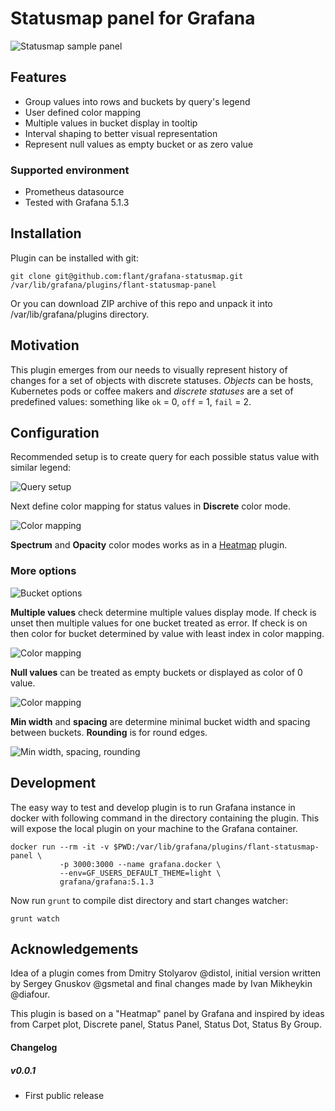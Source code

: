 # Statusmap panel for Grafana

![Statusmap sample panel](https://raw.githubusercontent.com/flant/grafana-statusmap/master/src/img/flant-statusmap-panel.png)

## Features

* Group values into rows and buckets by query's legend
* User defined color mapping
* Multiple values in bucket display in tooltip
* Interval shaping to better visual representation
* Represent null values as empty bucket or as zero value

### Supported environment

* Prometheus datasource
* Tested with Grafana 5.1.3

## Installation

Plugin can be installed with git:

```
git clone git@github.com:flant/grafana-statusmap.git /var/lib/grafana/plugins/flant-statusmap-panel
```

Or you can download ZIP archive of this repo and unpack it into /var/lib/grafana/plugins directory.

## Motivation

This plugin emerges from our needs to visually represent history of changes for a set of objects
with discrete statuses.
_Objects_ can be hosts, Kubernetes pods or coffee makers and _discrete statuses_ are a set
of predefined values: something like `ok` = 0, `off` = 1, `fail` = 2.

## Configuration

Recommended setup is to create query for each possible status value with similar legend:

![Query setup](https://raw.githubusercontent.com/flant/grafana-statusmap/master/src/img/queries-example.png)

Next define color mapping for status values in __Discrete__ color mode.

![Color mapping](https://raw.githubusercontent.com/flant/grafana-statusmap/master/src/img/color-mapping.png)


__Spectrum__ and __Opacity__ color modes works as in a [Heatmap](https://grafana.com/plugins/heatmap) plugin.


### More options

![Bucket options](https://raw.githubusercontent.com/flant/grafana-statusmap/master/src/img/options-bucket.png)

__Multiple values__ check determine multiple values display mode. If check is unset then multiple values
for one bucket treated as error. If check is on then color for bucket determined
by value with least index in color mapping.

![Color mapping](https://raw.githubusercontent.com/flant/grafana-statusmap/master/src/img/multiple-values-error.png)

__Null values__ can be treated as empty buckets or displayed as color of 0 value.

![Color mapping](https://raw.githubusercontent.com/flant/grafana-statusmap/master/src/img/null-as-empty.png)

__Min width__ and __spacing__ are determine minimal bucket width and spacing between buckets.
__Rounding__ is for round edges.

![Min width, spacing, rounding](https://raw.githubusercontent.com/flant/grafana-statusmap/master/src/img/min-width-spacing-rounding.png)


## Development

The easy way to test and develop plugin is to run Grafana instance in docker with following command in the directory containing the plugin.
This will expose the local plugin on your machine to the Grafana container.

```
docker run --rm -it -v $PWD:/var/lib/grafana/plugins/flant-statusmap-panel \
           -p 3000:3000 --name grafana.docker \
           --env=GF_USERS_DEFAULT_THEME=light \
           grafana/grafana:5.1.3
```

Now run `grunt` to compile dist directory and start changes watcher:

```
grunt watch
```

## Acknowledgements

Idea of a plugin comes from Dmitry Stolyarov @distol, initial version written by Sergey Gnuskov @gsmetal and final changes made by Ivan Mikheykin @diafour.

This plugin is based on a "Heatmap" panel by Grafana and inspired by ideas from Carpet plot, Discrete panel, Status Panel, Status Dot, Status By Group.

#### Changelog

##### v0.0.1

- First public release

